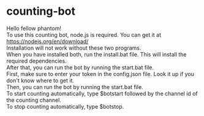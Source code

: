 # counting-bot
Hello fellow phantom!\
To use this counting bot, node.js is required. You can get it at https://nodejs.org/en/download/ \
Installation will not work without these two programs.\
When you have installed both, run the install.bat file. This will install the required dependencies.\
After that, you can run the bot by running the start.bat file.\
First, make sure to enter your token in the config.json file. Look it up if you don't know where to get it.\
Then, you can run the bot by running the start.bat file.\
To start counting automatically, type $botstart followed by the channel id of the counting channel.\
To stop counting automatically, type $botstop.
